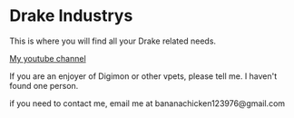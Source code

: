 <!DOCTYPE html>

<html>
<body>
  
  <h1>Drake Industrys</h1>
</body>
<head>
  <p>This is where you will find all your Drake related needs.</p>
  <a href="https://www.youtube.com/@BananaChicken769">My youtube channel</a>
  <p>If you are an enjoyer of Digimon or other vpets, please tell me. I haven't found one person.</p>
  <p>if you need to contact me, email me at bananachicken123976@gmail.com</p>
</head>

</html>
